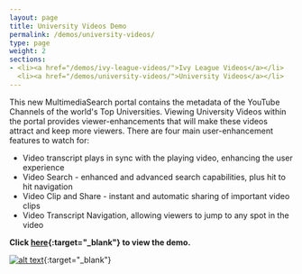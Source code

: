 ```yaml
---
layout: page
title: University Videos Demo
permalink: /demos/university-videos/
type: page
weight: 2
sections:
- <li><a href="/demos/ivy-league-videos/">Ivy League Videos</a></li>
  <li><a href="/demos/university-videos/">University Videos</a></li>
---
```

This new MultimediaSearch portal contains the metadata of the YouTube Channels of the world's Top Universities. Viewing University Videos within the portal provides viewer-enhancements that will make these videos attract and keep more viewers. There are four main user-enhancement features to watch for:  
  - Video transcript plays in sync with the playing video, enhancing the user experience
  - Video Search - enhanced and advanced search capabilities, plus hit to hit navigation
  - Video Clip and Share - instant and automatic sharing of important video clips
  - Video Transcript Navigation, allowing viewers to jump to any spot in the video

**Click [here](http://www.universityvideos.org){:target="_blank"} to view the demo.**  

[![alt text]({{site.baseurl}}/images/univideo.png "University Videos")](http://www.universityvideos.org){:target="_blank"}
